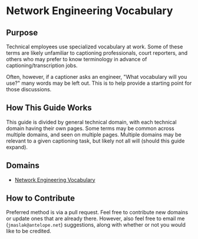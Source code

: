 # Network Engineering Vocabulary

## Purpose

Technical employees use specialized vocabulary at work.  Some of these
terms are likely unfamiliar to captioning professionals, court
reporters, and others who may prefer to know terminology in advance of
captioning/transcription jobs.

Often, however, if a captioner asks an engineer, "What vocabulary will
you use?" many words may be left out.  This is to help provide a
starting point for those discussions.

## How This Guide Works

This guide is divided by general technical domain, with each technical
domain having their own pages. Some terms may be common across multiple
domains, and seen on multiple pages.  Multiple domains may be relevant
to a given captioning task, but likely not all will (should this guide
expand).

## Domains

 * [Network Engineering Vocabulary](Network-Engineering.md)

## How to Contribute

Preferred method is via a pull request.  Feel free to contribute new
domains or update ones that are already there.  However, also feel free
to email me (`jmaslak@antelope.net`) suggestions, along with whether or
not you would like to be credited.

